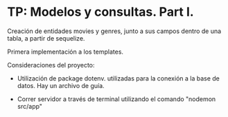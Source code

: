 #  TP: Modelos y consultas. Part I.

Creación de entidades movies y genres, junto a sus campos dentro de una tabla,  a partir de sequelize.

Primera implementación a los templates.

Consideraciones del proyecto:

+ Utilización de package dotenv.
utilizadas para la conexión a la base de datos. Hay un archivo de guía.

+ Correr servidor a través de terminal utilizando el comando "nodemon src/app"